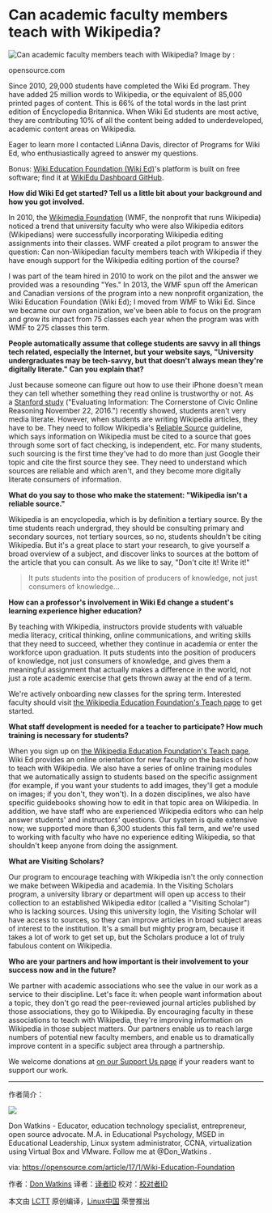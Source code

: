 Can academic faculty members teach with Wikipedia?
============================================================
 ![Can academic faculty members teach with Wikipedia?](https://opensource.com/sites/default/files/styles/image-full-size/public/images/education/EDU_academics_520x292_ma.png?itok=9xFWOct6 "Can academic faculty members teach with Wikipedia?") 
Image by : 

opensource.com

Since 2010, 29,000 students have completed the Wiki Ed program. They have added 25 million words to Wikipedia, or the equivalent of 85,000 printed pages of content. This is 66% of the total words in the last print edition of Encyclopedia Britannica. When Wiki Ed students are most active, they are contributing 10% of all the content being added to underdeveloped, academic content areas on Wikipedia.

Eager to learn more I contacted LiAnna Davis, director of Programs for Wiki Ed, who enthusiastically agreed to answer my questions.

Bonus: [Wiki Education Foundation (Wiki Ed)][1]'s platform is built on free software; find it at [WikiEdu Dashboard GitHub][2].

**How did Wiki Ed get started? Tell us a little bit about your background and how you got involved.**

In 2010, the [Wikimedia Foundation][3] (WMF, the nonprofit that runs Wikipedia) noticed a trend that university faculty who were also Wikipedia editors (Wikipedians) were successfully incorporating Wikipedia editing assignments into their classes. WMF created a pilot program to answer the question: Can non-Wikipedian faculty members teach with Wikipedia if they have enough support for the Wikipedia editing portion of the course?

I was part of the team hired in 2010 to work on the pilot and the answer we provided was a resounding "Yes." In 2013, the WMF spun off the American and Canadian versions of the program into a new nonprofit organization, the Wiki Education Foundation (Wiki Ed); I moved from WMF to Wiki Ed. Since we became our own organization, we've been able to focus on the program and grow its impact from 75 classes each year when the program was with WMF to 275 classes this term.

**People automatically assume that college students are savvy in all things tech related, especially the Internet, but your website says, "University undergraduates may be tech-savvy, but that doesn't always mean they're digitally literate." Can you explain that?**

Just because someone can figure out how to use their iPhone doesn't mean they can tell whether something they read online is trustworthy or not. As a [Stanford study][4] ("Evaluating Information: The Cornerstone of Civic Online Reasoning November 22, 2016.") recently showed, students aren't very media literate. However, when students are writing Wikipedia articles, they have to be. They need to follow Wikipedia's [Reliable Source][5] guideline, which says information on Wikipedia must be cited to a source that goes through some sort of fact checking, is independent, etc. For many students, such sourcing is the first time they've had to do more than just Google their topic and cite the first source they see. They need to understand which sources are reliable and which aren't, and they become more digitally literate consumers of information.

**What do you say to those who make the statement: "Wikipedia isn't a reliable source."**

Wikipedia is an encyclopedia, which is by definition a tertiary source. By the time students reach undergrad, they should be consulting primary and secondary sources, not tertiary sources, so no, students shouldn't be citing Wikipedia. But it's a great place to start your research, to give yourself a broad overview of a subject, and discover links to sources at the bottom of the article that you can consult. As we like to say, "Don't cite it! Write it!"

>It puts students into the position of producers of knowledge, not just consumers of knowledge...

**How can a professor's involvement in Wiki Ed change a student's learning experience higher education?**

By teaching with Wikipedia, instructors provide students with valuable media literacy, critical thinking, online communications, and writing skills that they need to succeed, whether they continue in academia or enter the workforce upon graduation. It puts students into the position of producers of knowledge, not just consumers of knowledge, and gives them a meaningful assignment that actually makes a difference in the world, not just a rote academic exercise that gets thrown away at the end of a term.

We're actively onboarding new classes for the spring term. Interested faculty should visit [the Wikipedia Education Foundation's Teach page][6] to get started.

**What staff development is needed for a teacher to participate? How much training is necessary for students?**

When you sign up on [the Wikipedia Education Foundation's Teach page][7], Wiki Ed provides an online orientation for new faculty on the basics of how to teach with Wikipedia. We also have a series of online training modules that we automatically assign to students based on the specific assignment (for example, if you want your students to add images, they'll get a module on images; if you don't, they won't). In a dozen disciplines, we also have specific guidebooks showing how to edit in that topic area on Wikipedia. In addition, we have staff who are experienced Wikipedia editors who can help answer students' and instructors' questions. Our system is quite extensive now; we supported more than 6,300 students this fall term, and we're used to working with faculty who have no experience editing Wikipedia, so that shouldn't keep anyone from doing the assignment.

**What are Visiting Scholars?**

Our program to encourage teaching with Wikipedia isn't the only connection we make between Wikipedia and academia. In the Visiting Scholars program, a university library or department will open up access to their collection to an established Wikipedia editor (called a "Visiting Scholar") who is lacking sources. Using this university login, the Visiting Scholar will have access to sources, so they can improve articles in broad subject areas of interest to the institution. It's a small but mighty program, because it takes a lot of work to get set up, but the Scholars produce a lot of truly fabulous content on Wikipedia.

**Who are your partners and how important is their involvement to your success now and in the future?**

We partner with academic associations who see the value in our work as a service to their discipline. Let's face it: when people want information about a topic, they don't go read the peer-reviewed journal articles published by those associations, they go to Wikipedia. By encouraging faculty in these associations to teach with Wikipedia, they're improving information on Wikipedia in those subject matters. Our partners enable us to reach large numbers of potential new faculty members, and enable us to dramatically improve content in a specific subject area through a partnership.

We welcome donations at [on our Support Us page][8] if your readers want to support our work.

--------------------------------------------------------------------------------

作者简介：

![](https://opensource.com/sites/default/files/styles/profile_pictures/public/donw2-crop.jpg?itok=OqOYd3A8)

Don Watkins - Educator, education technology specialist,  entrepreneur, open source advocate. M.A. in Educational Psychology, MSED in Educational Leadership, Linux system administrator, CCNA, virtualization using Virtual Box and VMware. Follow me at @Don_Watkins .


via: https://opensource.com/article/17/1/Wiki-Education-Foundation

作者：[Don Watkins][a]
译者：[译者ID](https://github.com/译者ID)
校对：[校对者ID](https://github.com/校对者ID)

本文由 [LCTT](https://github.com/LCTT/TranslateProject) 原创编译，[Linux中国](https://linux.cn/) 荣誉推出

[a]:https://opensource.com/users/don-watkins
[1]:https://wikiedu.org/
[2]:https://github.com/WikiEducationFoundation/WikiEduDashboard
[3]:https://wikimediafoundation.org/wiki/Home
[4]:https://sheg.stanford.edu/upload/V3LessonPlans/Executive%20Summary%2011.21.16.pdf
[5]:https://en.wikipedia.org/wiki/Wikipedia:Identifying_reliable_sources
[6]:https://teach.wikiedu.org/
[7]:http://teach.wikiedu.org/
[8]:http://wikiedu.org/donate
